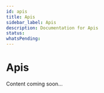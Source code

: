 ```yaml
---
id: apis
title: Apis
sidebar_label: Apis
description: Documentation for Apis
status: 
whatsPending: 
---
```


# Apis

Content coming soon...

